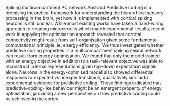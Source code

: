 Spiking multicompartment PC network
Abstract
Predictive coding is a promising theoretical framework for understanding the hierarchical sensory processing in the brain, yet how it is implemented with cortical spiking neurons is still unclear. While most existing works have taken a hand-wiring approach to creating microcircuits which match experimental results, recent work in applying the optimisation approach revealed that cortical connectivity might result from self-organisation given some fundamental computational principle, ie. energy efficiency. We thus investigated whether predictive coding properties in a multicompartment spiking neural network can result from energy optimisation. We found that only the model trained with an energy objective in addition to a task-relevant objective was able to reconstruct internal representations given top-down expectation signals alone. Neurons in the energy-optimised model also showed differential responses to expected vs unexpected stimuli, qualitatively similar to experimental evidence for predictive coding. These findings indicated that predictive-coding-like behaviour might be an emergent property of energy optimisation, providing a new perspective on how predictive coding could be achieved in the cortex.
